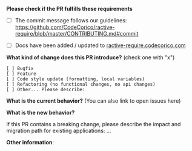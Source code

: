 **Please check if the PR fulfills these requirements**
- [ ] The commit message follows our guidelines: https://github.com/CodeCorico/ractive-require/blob/master/CONTRIBUTING.md#commit
- [ ] Docs have been added / updated to [ractive-require.codecorico.com](https://github.com/CodeCorico/ractive-require.codecorico.com)


**What kind of change does this PR introduce?** (check one with "x")
```
[ ] Bugfix
[ ] Feature
[ ] Code style update (formatting, local variables)
[ ] Refactoring (no functional changes, no api changes)
[ ] Other... Please describe:
```

**What is the current behavior?** (You can also link to open issues here)



**What is the new behavior?**



If this PR contains a breaking change, please describe the impact and migration path for existing applications: ...


**Other information**:
